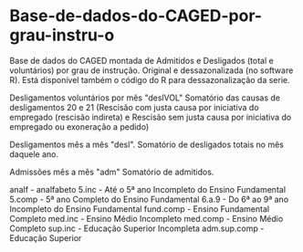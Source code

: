# Base-de-dados-do-CAGED-por-grau-instru-o
Base de dados do CAGED montada de Admitidos e Desligados (total e voluntários) por grau de instrução. Original e dessazonalizada (no software R). 
Está disponível também o código do R para dessazonalização da serie.

Desligamentos voluntários por mês	"deslVOL"	Somatório das causas de desligamentos 20 e 21  (Rescisão com justa causa por iniciativa do empregado (rescisão indireta) e Rescisão sem justa causa por iniciativa do empregado ou exoneração a pedido)

Desligamentos mês a mês	"desl".	Somatório de desligados totais no mês daquele ano.

Admissões mês a mês	"adm"	Somatório de admitidos.




analf - analfabeto
5.inc	- Até o 5ª ano Incompleto do Ensino Fundamental
5.comp - 5ª ano Completo do Ensino Fundamental
6.a.9 - Do 6ª ao 9ª ano Incompleto do Ensino Fundamental
fund.comp -	Ensino Fundamental Completo
med.inc - Ensino Médio Incompleto
med.comp - Ensino Médio Completo
sup.inc - Educação Superior Incompleta
adm.sup.comp  - Educação Superior

